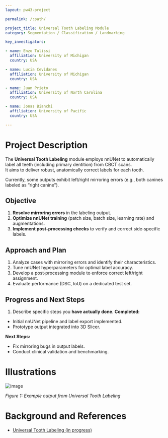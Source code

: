 ```yaml
---
layout: pw43-project

permalink: /:path/

project_title: Universal Tooth Labeling Module
category: Segmentation / Classification / Landmarking

key_investigators:

- name: Enzo Tulissi
  affiliation: University of Michigan
  country: USA

- name: Lucia Cevidanes
  affiliation: University of Michigan
  country: USA

- name: Juan Prieto
  affiliation: University of North Carolina
  country: USA

- name: Jonas Bianchi
  affiliation: University of Pacific
  country: USA

---
```


# Project Description

<!-- Add a short paragraph describing the project. -->


The **Universal Tooth Labeling** module employs nnUNet to automatically label all teeth (including primary dentition) from CBCT scans.  
It aims to deliver robust, anatomically correct labels for each tooth.

Currently, some outputs exhibit left/right mirroring errors (e.g., both canines labeled as “right canine”).



## Objective

<!-- Describe here WHAT you would like to achieve (what you will have as end result). -->


1. **Resolve mirroring errors** in the labeling output.  
2. **Optimize nnUNet training** (patch size, batch size, learning rate) and augmentations.  
3. **Implement post‐processing checks** to verify and correct side‐specific labels.



## Approach and Plan

<!-- Describe here HOW you would like to achieve the objectives stated above. -->


1. Analyze cases with mirroring errors and identify their characteristics.    
2. Tune nnUNet hyperparameters for optimal label accuracy.  
3. Develop a post‐processing module to enforce correct left/right assignment.  
4. Evaluate performance (DSC, IoU) on a dedicated test set.  



## Progress and Next Steps

<!-- Update this section as you make progress, describing of what you have ACTUALLY DONE.
     If there are specific steps that you could not complete then you can describe them here, too. -->


1. Describe specific steps you **have actually done**.
**Completed:**
- Initial nnUNet pipeline and label export implemented.  
- Prototype output integrated into 3D Slicer.

**Next Steps:**
- Fix mirroring bugs in output labels.  
- Conduct clinical validation and benchmarking.



# Illustrations

<!-- Add pictures and links to videos that demonstrate what has been accomplished. -->


![image](https://github.com/user-attachments/assets/5632a488-8b6d-45b3-946c-567c8d40b613)

*Figure 1: Example output from Universal Tooth Labeling*



# Background and References

<!-- If you developed any software, include link to the source code repository.
     If possible, also add links to sample data, and to any relevant publications. -->


- [Universal Tooth Labeling (in progress)](https://github.com/DCBIA-OrthoLab/SlicerAutomatedDentalTools/tree/main/BATCHDENTALSEG)

